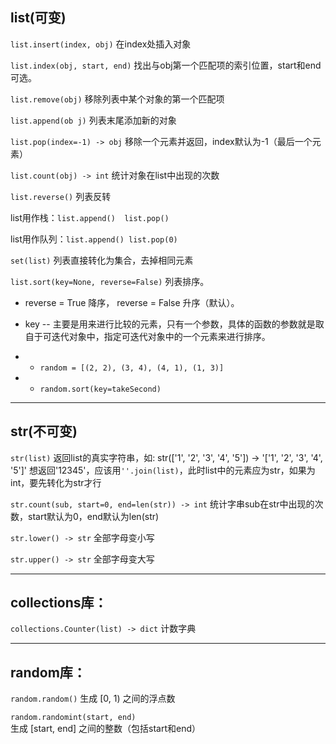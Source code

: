 ## list(可变)

`list.insert(index, obj)` 在index处插入对象

`list.index(obj, start, end)` 找出与obj第一个匹配项的索引位置，start和end可选。

`list.remove(obj)` 移除列表中某个对象的第一个匹配项

`list.append(ob j)` 列表末尾添加新的对象

`list.pop(index=-1) -> obj` 移除一个元素并返回，index默认为-1（最后一个元素）

`list.count(obj) -> int` 统计对象在list中出现的次数

`list.reverse()` 列表反转

list用作栈：`list.append()	list.pop()`

list用作队列：`list.append()	list.pop(0)`

`set(list)` 列表直接转化为集合，去掉相同元素

`list.sort(key=None, reverse=False)` 列表排序。
- reverse = True 降序， reverse = False 升序（默认）。
- key -- 主要是用来进行比较的元素，只有一个参数，具体的函数的参数就是取自于可迭代对象中，指定可迭代对象中的一个元素来进行排序。

- - `random = [(2, 2), (3, 4), (4, 1), (1, 3)]`

- - `random.sort(key=takeSecond)`



***
## str(不可变)

`str(list)` 返回list的真实字符串，如: str(['1', '2', '3', '4', '5']) -> '['1', '2', '3', '4', '5']' 想返回'12345'，应该用`''.join(list)`，此时list中的元素应为str，如果为int，要先转化为str才行

`str.count(sub, start=0, end=len(str)) -> int` 统计字串sub在str中出现的次数，start默认为0，end默认为len(str)

`str.lower() -> str` 全部字母变小写

`str.upper() -> str` 全部字母变大写

***
## collections库：

`collections.Counter(list) -> dict` 计数字典

***
## random库：
`random.random()` 生成 [0, 1) 之间的浮点数

`random.randomint(start, end)` 生成 [start, end] 之间的整数（包括start和end） 